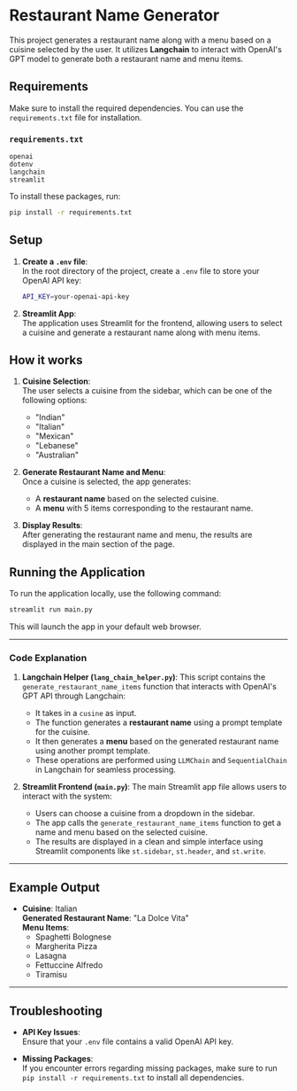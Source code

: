 # Restaurant Name Generator

This project generates a restaurant name along with a menu based on a cuisine selected by the user. It utilizes **Langchain** to interact with OpenAI's GPT model to generate both a restaurant name and menu items.

## Requirements

Make sure to install the required dependencies. You can use the `requirements.txt` file for installation.

### `requirements.txt`
```plaintext
openai
dotenv
langchain
streamlit
```

To install these packages, run:
```bash
pip install -r requirements.txt
```

## Setup

1. **Create a `.env` file**:  
   In the root directory of the project, create a `.env` file to store your OpenAI API key:
   ```bash
   API_KEY=your-openai-api-key
   ```

2. **Streamlit App**:  
   The application uses Streamlit for the frontend, allowing users to select a cuisine and generate a restaurant name along with menu items.

## How it works

1. **Cuisine Selection**:  
   The user selects a cuisine from the sidebar, which can be one of the following options:
   - "Indian"
   - "Italian"
   - "Mexican"
   - "Lebanese"
   - "Australian"

2. **Generate Restaurant Name and Menu**:  
   Once a cuisine is selected, the app generates:
   - A **restaurant name** based on the selected cuisine.
   - A **menu** with 5 items corresponding to the restaurant name.

3. **Display Results**:  
   After generating the restaurant name and menu, the results are displayed in the main section of the page.

## Running the Application

To run the application locally, use the following command:

```bash
streamlit run main.py
```

This will launch the app in your default web browser.

---

### Code Explanation

1. **Langchain Helper (`lang_chain_helper.py`)**:
   This script contains the `generate_restaurant_name_items` function that interacts with OpenAI's GPT API through Langchain:
   - It takes in a `cusine` as input.
   - The function generates a **restaurant name** using a prompt template for the cuisine.
   - It then generates a **menu** based on the generated restaurant name using another prompt template.
   - These operations are performed using `LLMChain` and `SequentialChain` in Langchain for seamless processing.

2. **Streamlit Frontend (`main.py`)**:
   The main Streamlit app file allows users to interact with the system:
   - Users can choose a cuisine from a dropdown in the sidebar.
   - The app calls the `generate_restaurant_name_items` function to get a name and menu based on the selected cuisine.
   - The results are displayed in a clean and simple interface using Streamlit components like `st.sidebar`, `st.header`, and `st.write`.

---

## Example Output

- **Cuisine**: Italian  
  **Generated Restaurant Name**: "La Dolce Vita"  
  **Menu Items**:
  - Spaghetti Bolognese
  - Margherita Pizza
  - Lasagna
  - Fettuccine Alfredo
  - Tiramisu

---

## Troubleshooting

- **API Key Issues**:  
  Ensure that your `.env` file contains a valid OpenAI API key.
  
- **Missing Packages**:  
  If you encounter errors regarding missing packages, make sure to run `pip install -r requirements.txt` to install all dependencies.
